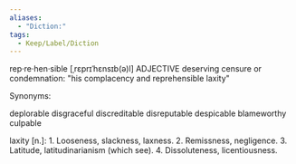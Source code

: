 ```yaml
---
aliases:
  - "Diction:"
tags:
  - Keep/Label/Diction
---
```



rep·re·hen·sible
[ˌrɛprɪˈhɛnsɪb(ə)l]
ADJECTIVE
deserving censure or condemnation:
"his complacency and reprehensible laxity"

Synonyms:

deplorable
disgraceful
discreditable
disreputable
despicable
blameworthy
culpable


laxity [n.]: 1. Looseness, slackness, laxness.
2. Remissness, negligence.
3. Latitude, latitudinarianism (which see).
4. Dissoluteness, licentiousness.
